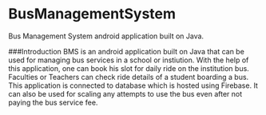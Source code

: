 # BusManagementSystem

Bus Management System android application built on Java.


###Introduction
BMS is an android application built on Java that can be used for managing bus services in a school or instiution. With the help of this application, one can book his slot for daily ride on the institution bus. Faculties or Teachers can check ride details of a student boarding a bus. This application is connected to database which is hosted using Firebase. It can also be used for scaling any attempts to use the bus even after not paying the bus service fee.

